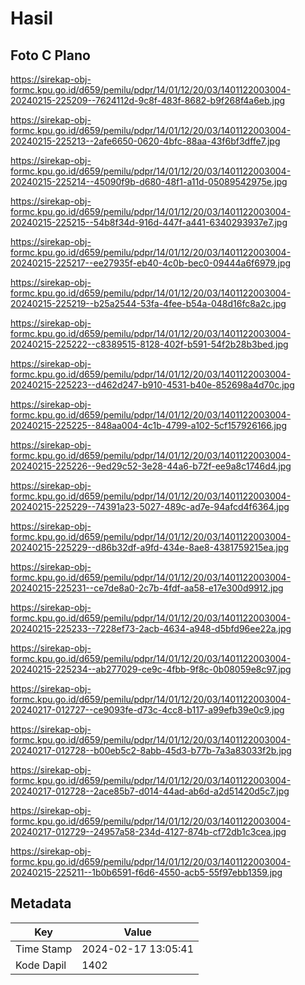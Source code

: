 # Hasil

## Foto C Plano

https://sirekap-obj-formc.kpu.go.id/d659/pemilu/pdpr/14/01/12/20/03/1401122003004-20240215-225209--7624112d-9c8f-483f-8682-b9f268f4a6eb.jpg

https://sirekap-obj-formc.kpu.go.id/d659/pemilu/pdpr/14/01/12/20/03/1401122003004-20240215-225213--2afe6650-0620-4bfc-88aa-43f6bf3dffe7.jpg

https://sirekap-obj-formc.kpu.go.id/d659/pemilu/pdpr/14/01/12/20/03/1401122003004-20240215-225214--45090f9b-d680-48f1-a11d-05089542975e.jpg

https://sirekap-obj-formc.kpu.go.id/d659/pemilu/pdpr/14/01/12/20/03/1401122003004-20240215-225215--54b8f34d-916d-447f-a441-6340293937e7.jpg

https://sirekap-obj-formc.kpu.go.id/d659/pemilu/pdpr/14/01/12/20/03/1401122003004-20240215-225217--ee27935f-eb40-4c0b-bec0-09444a6f6979.jpg

https://sirekap-obj-formc.kpu.go.id/d659/pemilu/pdpr/14/01/12/20/03/1401122003004-20240215-225219--b25a2544-53fa-4fee-b54a-048d16fc8a2c.jpg

https://sirekap-obj-formc.kpu.go.id/d659/pemilu/pdpr/14/01/12/20/03/1401122003004-20240215-225222--c8389515-8128-402f-b591-54f2b28b3bed.jpg

https://sirekap-obj-formc.kpu.go.id/d659/pemilu/pdpr/14/01/12/20/03/1401122003004-20240215-225223--d462d247-b910-4531-b40e-852698a4d70c.jpg

https://sirekap-obj-formc.kpu.go.id/d659/pemilu/pdpr/14/01/12/20/03/1401122003004-20240215-225225--848aa004-4c1b-4799-a102-5cf157926166.jpg

https://sirekap-obj-formc.kpu.go.id/d659/pemilu/pdpr/14/01/12/20/03/1401122003004-20240215-225226--9ed29c52-3e28-44a6-b72f-ee9a8c1746d4.jpg

https://sirekap-obj-formc.kpu.go.id/d659/pemilu/pdpr/14/01/12/20/03/1401122003004-20240215-225229--74391a23-5027-489c-ad7e-94afcd4f6364.jpg

https://sirekap-obj-formc.kpu.go.id/d659/pemilu/pdpr/14/01/12/20/03/1401122003004-20240215-225229--d86b32df-a9fd-434e-8ae8-4381759215ea.jpg

https://sirekap-obj-formc.kpu.go.id/d659/pemilu/pdpr/14/01/12/20/03/1401122003004-20240215-225231--ce7de8a0-2c7b-4fdf-aa58-e17e300d9912.jpg

https://sirekap-obj-formc.kpu.go.id/d659/pemilu/pdpr/14/01/12/20/03/1401122003004-20240215-225233--7228ef73-2acb-4634-a948-d5bfd96ee22a.jpg

https://sirekap-obj-formc.kpu.go.id/d659/pemilu/pdpr/14/01/12/20/03/1401122003004-20240215-225234--ab277029-ce9c-4fbb-9f8c-0b08059e8c97.jpg

https://sirekap-obj-formc.kpu.go.id/d659/pemilu/pdpr/14/01/12/20/03/1401122003004-20240217-012727--ce9093fe-d73c-4cc8-b117-a99efb39e0c9.jpg

https://sirekap-obj-formc.kpu.go.id/d659/pemilu/pdpr/14/01/12/20/03/1401122003004-20240217-012728--b00eb5c2-8abb-45d3-b77b-7a3a83033f2b.jpg

https://sirekap-obj-formc.kpu.go.id/d659/pemilu/pdpr/14/01/12/20/03/1401122003004-20240217-012728--2ace85b7-d014-44ad-ab6d-a2d51420d5c7.jpg

https://sirekap-obj-formc.kpu.go.id/d659/pemilu/pdpr/14/01/12/20/03/1401122003004-20240217-012729--24957a58-234d-4127-874b-cf72db1c3cea.jpg

https://sirekap-obj-formc.kpu.go.id/d659/pemilu/pdpr/14/01/12/20/03/1401122003004-20240215-225211--1b0b6591-f6d6-4550-acb5-55f97ebb1359.jpg


## Metadata

| Key        | Value               |
| ---------- | ------------------- |
| Time Stamp | 2024-02-17 13:05:41 |
| Kode Dapil | 1402                |



